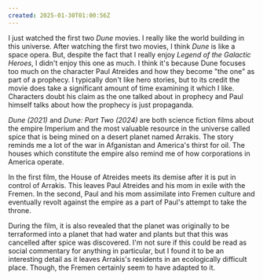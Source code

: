 ```yaml
---
created: 2025-01-30T01:00:56Z
---
```


I just watched the first two *Dune* movies. I really like the world building in this universe. After watching the first two movies, I think *Dune* is like a space opera. But, despite the fact that I really enjoy *Legend of the Galactic Heroes*, I didn't enjoy this one as much. I think it's because Dune focuses too much on the character Paul Atreides and how they become "the one" as part of a prophecy. I typically don't like hero stories, but to its credit the movie does take a significant amount of time examining it which I like. Characters doubt his claim as the one talked about in prophecy and Paul himself talks about how the prophecy is just propaganda.

*Dune (2021)* and *Dune: Part Two (2024)* are both science fiction films about the empire Imperium and the most valuable resource in the universe called spice that is being mined on a desert planet named Arrakis. The story reminds me a lot of the war in Afganistan and America's thirst for oil. The houses which constitute the empire also remind me of how corporations in America operate.

In the first film, the House of Atreides meets its demise after it is put in control of Arrakis. This leaves Paul Atreides and his mom in exile with the Fremen. In the second, Paul and his mom assimilate into Fremen culture and eventually revolt against the empire as a part of Paul's attempt to take the throne.

During the film, it is also revealed that the planet was originally to be terraformed into a planet that had water and plants but that this was cancelled after spice was discovered. I'm not sure if this could be read as social commentary for anything in particular, but I found it to be an interesting detail as it leaves Arrakis's residents in an ecologically difficult place. Though, the Fremen certainly seem to have adapted to it.
